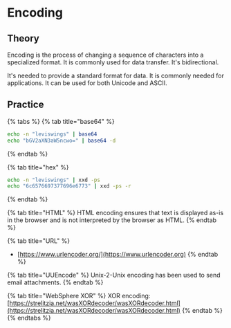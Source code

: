 # Encoding

## Theory

Encoding is the process of changing a sequence of characters into a specialized format. It is commonly used for data transfer. It's bidirectional.

It's needed to provide a standard format for data. It is commonly needed for applications. It can be used for both Unicode and ASCII.

## Practice

{% tabs %}
{% tab title="base64" %}
```bash
echo -n "leviswings" | base64
echo "bGV2aXN3aW5ncwo=" | base64 -d
```
{% endtab %}

{% tab title="hex" %}
```bash
echo -n "leviswings" | xxd -ps
echo "6c6576697377696e6773" | xxd -ps -r
```
{% endtab %}

{% tab title="HTML" %}
HTML encoding ensures that text is displayed as-is in the browser and is not interpreted by the browser as HTML.
{% endtab %}

{% tab title="URL" %}
* [https://www.urlencoder.org/](https://www.urlencoder.org)
{% endtab %}

{% tab title="UUEncode" %}
Unix-2-Unix encoding has been used to send email attachments.
{% endtab %}

{% tab title="WebSphere XOR" %}
XOR encoding: [https://strelitzia.net/wasXORdecoder/wasXORdecoder.html](https://strelitzia.net/wasXORdecoder/wasXORdecoder.html)
{% endtab %}
{% endtabs %}
